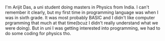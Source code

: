 I'm Arijit Das, a uni student doing masters in Physics from India. I can't remember it clearly, but my first time in programming language was when I was in sixth grade. It was most probably BASIC and I didn't like computer prgramming that much at that time(bcuz I didn't really understand what we were doing). But in uni I was getting interested into programming, we had to do some coding for physics tho.
